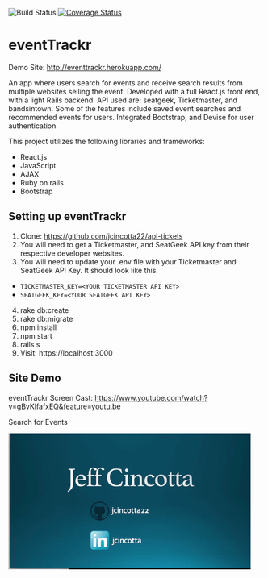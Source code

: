 
![Build Status](https://codeship.com/projects/17a76d30-7bc9-0134-0ef8-1a0a4897d69c/status?branch=master)
[![Coverage Status](https://coveralls.io/repos/github/jcincotta22/api-tickets/badge.svg?branch=master)](https://coveralls.io/github/jcincotta22/api-tickets?branch=master)

# eventTrackr

Demo Site: http://eventtrackr.herokuapp.com/

An app where users search for events and receive search results from multiple websites selling the event. Developed with a full React.js front end, with a light Rails backend. API used are: seatgeek, Ticketmaster, and bandsintown. Some of the features include saved event searches and recommended events for users. Integrated Bootstrap, and Devise for user authentication.

This project utilizes the following libraries and frameworks:
  * React.js
  * JavaScript
  * AJAX
  * Ruby on rails
  * Bootstrap

## Setting up eventTrackr

1. Clone: https://github.com/jcincotta22/api-tickets
2. You will need to get a Ticketmaster, and SeatGeek API key from their respective developer websites.
3. You will need to update your .env file with your Ticketmaster and SeatGeek API Key.  It should look like this.
  *  `TICKETMASTER_KEY=<YOUR TICKETMASTER API KEY>`
  *  `SEATGEEK_KEY=<YOUR SEATGEEK API KEY>`
4. rake db:create
5. rake db:migrate
6. npm install
7. npm start
8. rails s  
9. Visit: https://localhost:3000

## Site Demo
eventTrackr Screen Cast: https://www.youtube.com/watch?v=gBvKlfafxEQ&feature=youtu.be

Search for Events

![Search For Event](/Search-Event.gif)
